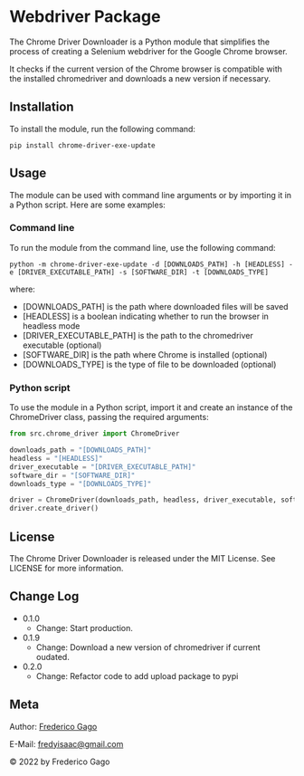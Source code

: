 # Webdriver Package

The Chrome Driver Downloader is a Python module that simplifies the process
of creating a Selenium webdriver for the Google Chrome browser.

It checks if the current version of the Chrome browser is compatible
with the installed chromedriver and downloads a new version if necessary.

## Installation

To install the module, run the following command:

```shell
pip install chrome-driver-exe-update
```

## Usage

The module can be used with command line arguments or by importing it
in a Python script. Here are some examples:

### Command line

To run the module from the command line, use the following command:

```shell
python -m chrome-driver-exe-update -d [DOWNLOADS_PATH] -h [HEADLESS] -e [DRIVER_EXECUTABLE_PATH] -s [SOFTWARE_DIR] -t [DOWNLOADS_TYPE]
```

where:

* [DOWNLOADS_PATH] is the path where downloaded files will be saved
* [HEADLESS] is a boolean indicating whether to run the browser in headless mode
* [DRIVER_EXECUTABLE_PATH] is the path to the chromedriver executable (optional)
* [SOFTWARE_DIR] is the path where Chrome is installed (optional)
* [DOWNLOADS_TYPE] is the type of file to be downloaded (optional)

### Python script

To use the module in a Python script, import it and create an instance
of the ChromeDriver class, passing the required arguments:

```python
from src.chrome_driver import ChromeDriver

downloads_path = "[DOWNLOADS_PATH]"
headless = "[HEADLESS]"
driver_executable = "[DRIVER_EXECUTABLE_PATH]"
software_dir = "[SOFTWARE_DIR]"
downloads_type = "[DOWNLOADS_TYPE]"

driver = ChromeDriver(downloads_path, headless, driver_executable, software_dir, downloads_type)
driver.create_driver()
```

## License

The Chrome Driver Downloader is released under the MIT License.
See LICENSE for more information.

Change Log
----------

* 0.1.0
    * Change: Start production.
* 0.1.9
    * Change: Download a new version of chromedriver if current oudated.
* 0.2.0
    * Change: Refactor code to add upload package to pypi

Meta
----

Author: [Frederico Gago](https://www.linkedin.com/in/frederico-gago-5849281aa/)

E-Mail: fredyisaac@gmail.com

&copy; 2022 by Frederico Gago

